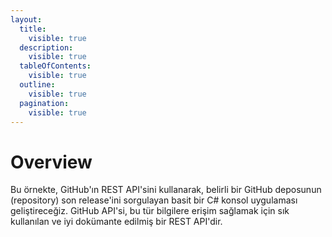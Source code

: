 ```yaml
---
layout:
  title:
    visible: true
  description:
    visible: true
  tableOfContents:
    visible: true
  outline:
    visible: true
  pagination:
    visible: true
---
```


# Overview

Bu örnekte, GitHub'ın REST API'sini kullanarak, belirli bir GitHub deposunun (repository) son release'ini sorgulayan basit bir C# konsol uygulaması geliştireceğiz. GitHub API'si, bu tür bilgilere erişim sağlamak için sık kullanılan ve iyi dokümante edilmiş bir REST API'dir.

